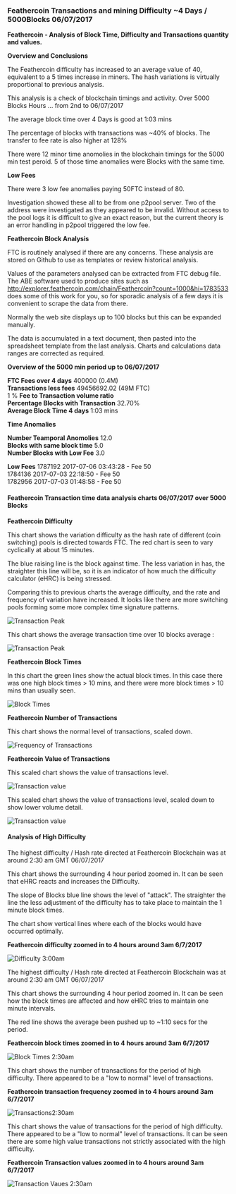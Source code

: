 ### Feathercoin Transactions and mining Difficulty  ~4 Days / 5000Blocks  06/07/2017

**Feathercoin - Analysis of Block Time, Difficulty and Transactions quantity and values.**  

**Overview and Conclusions**

The Feathercoin difficulty has increased to an average value of 40, equivalent to a 5 times increase in miners. The hash variations is virtually proportional to previous analysis.

This analysis is a check of blockchain timings and activity. Over  5000 Blocks Hours … from 2nd to 06/07/2017

The average block time over 4 Days is good at   1:03  mins

The percentage of blocks with transactions was ~40% of blocks. The transfer to fee rate is also higher at  128%

There were 12 minor time anomolies in the blockchain timings for the 5000 min test peroid. 5 of those time anomalies were Blocks with the same time.

**Low Fees**
 
There were 3 low fee anomalies paying 50FTC instead of 80.  

Investigation showed these all to be from one p2pool server. Two of the address were investigated as they appeared to be invalid. Without access to the pool logs it is difficult to give an exact reason, but the current theory is an error handling in p2pool triggered the low fee.

**Feathercoin Block Analysis**

FTC is routinely analysed if there are any concerns. These analysis are stored on Github to use as templates or review historical analysis.

Values of the parameters analysed can be extracted from FTC debug file. The ABE software used to produce sites such as http://explorer.feathercoin.com/chain/Feathercoin?count=1000&hi=1783533 does some of this work for you, so for sporadic analysis of a few days it is convenient to scrape the data from there.

Normally the web site displays up to 100 blocks but this can be expanded manually.

The data is accumulated in a text document, then pasted into the spreadsheet template from the last analysis. Charts and calculations data ranges are corrected as required.


**Overview of the 5000 min period up to 06/07/2017**

**FTC Fees over 4 days**   400000   (0.4M)  
**Transactions less fees**		49456692.02   (49M FTC)  
1 %	**Fee to Transaction volume ratio**	  
**Percentage  Blocks with Transaction**	32.70%	  
**Average Block Time 4 days**    1:03 mins  

**Time Anomalies**

**Number Teamporal Anomolies**	12.0   
**Blocks with same block time**  5.0   
**Number Blocks with Low Fee**	3.0  

**Low Fees**
1787192	2017-07-06 03:43:28 - Fee 50   
1784136	2017-07-03 22:18:50 - Fee 50  
1782956	2017-07-03 01:48:58 - Fee 50  

#### Feathercoin Transaction time data analysis charts 06/07/2017 over 5000 Blocks

**Feathercoin Difficulty**   

This chart shows the variation difficulty as the hash rate of different (coin switching)  pools is directed towards FTC. The red chart is seen to vary cyclically  at about 15 minutes.

The blue raising line is the block against time. The less variation in has, the straighter this line will be, so it is an indicator of how much the difficulty calculator (eHRC) is being stressed.

Comparing this to previous charts the average difficulty, and the rate and frequency of variation have increased. It looks like there are more switching pools forming some more complex time signature patterns. 


![Transaction Peak](https://github.com/wrapperband/FTCBlockTimeAnalysis/blob/master/2017-07-06%20FTCTransactionAnalysis/2017-07-06-FTCDifficulty5000Mins.LongTerm.jpg?raw=true)  

This chart shows the average transaction time over 10 blocks average : 


![Transaction Peak](https://github.com/wrapperband/FTCBlockTimeAnalysis/blob/master/2017-07-06%20FTCTransactionAnalysis/2017-07-06-FTCDifficulty10BlockAve.5000Mins.LongTerm.jpg?raw=true)
  
**Feathercoin Block Times**  

In this chart the green lines show the actual block times. In this case there was one high block times > 10 mins, and there were more block times > 10 mins than usually seen.


![Block Times ](https://github.com/wrapperband/FTCBlockTimeAnalysis/blob/master/2017-07-06%20FTCTransactionAnalysis/2017-07-06-FTCBlockTime5000Mins.LongTerm.jpg?raw=true)    


**Feathercoin Number of Transactions**   

This chart shows the normal level of transactions, scaled down.

![Frequency of Transactions](https://github.com/wrapperband/FTCBlockTimeAnalysis/blob/master/2017-07-06%20FTCTransactionAnalysis/2017-07-06-FTCTransactionsperBlock5000Mins.LongTerm.jpg?raw=true)  
 

**Feathercoin Value of Transactions**   

This scaled chart shows the value of transactions level. 

![Transaction value](https://github.com/wrapperband/FTCBlockTimeAnalysis/blob/master/2017-07-06%20FTCTransactionAnalysis/2017-07-06-FTCValuePerBlock5000Mins.LongTerm.jpg?raw=true)

This scaled chart shows the value of transactions level, scaled down to show lower volume detail. 

![Transaction value](https://github.com/wrapperband/FTCBlockTimeAnalysis/blob/master/2017-07-06%20FTCTransactionAnalysis/2017-07-06-FTCValuePerBlockZOOM5000Mins.LongTerm.jpg?raw=true)


#### Analysis of High Difficulty

The highest difficulty / Hash rate directed at Feathercoin Blockchain was at around 2:30 am GMT 06/07/2017

This chart shows the surrounding 4 hour period zoomed in. It can be seen that eHRC reacts and increases the Difficulty. 

The slope of Blocks blue line shows the level of "attack". The straighter the line the less adjustment of the difficulty has to take place to maintain the 1 minute block times.

The chart show vertical lines where each of the blocks would have occurred optimally.

**Feathercoin difficulty zoomed in to 4 hours around 3am 6/7/2017**

![Difficulty 3:00am ](https://github.com/wrapperband/FTCBlockTimeAnalysis/blob/master/2017-07-06%20FTCTransactionAnalysis/2017-07-06-FTCDifficultyZoom3am4hrs.jpg?raw=true)

The highest difficulty / Hash rate directed at Feathercoin Blockchain was at around 2:30 am GMT 06/07/2017

This chart shows the surrounding 4 hour period zoomed in. It can be seen how the block times are affected and how eHRC tries to maintain one minute intervals.

The red line shows the average been pushed up to ~1:10 secs for the period.  

**Feathercoin block times zoomed in to 4 hours around 3am 6/7/2017**  

![Block Times 2:30am ](https://github.com/wrapperband/FTCBlockTimeAnalysis/blob/master/2017-07-06%20FTCTransactionAnalysis/2017-07-06-FTCBlockTimeZoom3am4hrs.jpg?raw=true)

This chart shows the number of transactions for the period of high difficulty. There appeared to be a "low to normal" level of transactions.

**Feathercoin transaction frequency zoomed in to 4 hours around 3am 6/7/2017**

![Transactions2:30am ](https://github.com/wrapperband/FTCBlockTimeAnalysis/blob/master/2017-07-06%20FTCTransactionAnalysis/2017-07-06-FTCTransactionsZoom3am4hrs.jpg?raw=true)

This chart shows the value of transactions for the period of high difficulty. There appeared to be a "low to normal" level of transactions. It can be seen there are some high value transactions not strictly associated with the high difficulty.

**Feathercoin Transaction values zoomed in to 4 hours around 3am 6/7/2017**

![Transaction Vaues 2:30am ](https://github.com/wrapperband/FTCBlockTimeAnalysis/blob/master/2017-07-06%20FTCTransactionAnalysis/2017-07-06-FTCValueZoom3am4hrs.jpg?raw=true)
